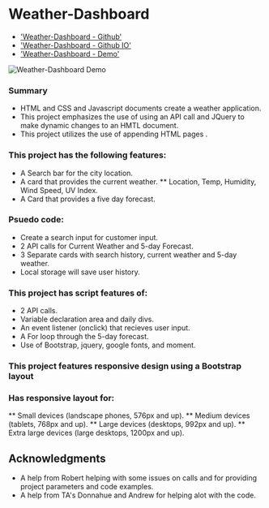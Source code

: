 # Weather-Dashboard


* ['Weather-Dashboard - Github'](https://github.com/djpdim/weatherboard)
* ['Weather-Dashboard - Github IO'](https://djpdim.github.io/weatherboard/)
* ['Weather-Dashboard - Demo'](https://drive.google.com/file/d/1IgSpgTaBI-lPN9FueCuxPmojhnxIcEmK/view)

![Weather-Dashboard Demo](assets/demo/Weatherboard.gif)


### Summary
* HTML and CSS and Javascript documents create a weather application.
* This project emphasizes the use of using an API call and JQuery to make dynamic changes to an HMTL document.
* This project utilizes the use of appending HTML pages .

### This project has the following features: 
* A Search bar for the city location.
* A card that provides the current weather.
    ** Location, Temp, Humidity, Wind Speed, UV Index.
* A Card that provides a five day forecast.
   

### Psuedo code:  
* Create a search input for customer input.
* 2 API calls for Current Weather and 5-day Forecast.
* 3 Separate cards with search history, current weather and 5-day weather.
* Local storage will save user history.


### This project has script features of:
* 2 API calls.
* Variable declaration area and daily divs.
* An event listener (onclick) that recieves user input.
* A For loop through the 5-day forecast.
* Use of Bootstrap, jquery, google fonts, and moment.

### This project features responsive design using a Bootstrap layout
### Has responsive layout for: 
** Small devices (landscape phones, 576px and up).
** Medium devices (tablets, 768px and up).
** Large devices (desktops, 992px and up).
** Extra large devices (large desktops, 1200px and up).


## Acknowledgments

* A help from Robert helping with some issues on calls and for providing project parameters and code examples.
* A help from TA's Donnahue and Andrew for helping alot with the code.